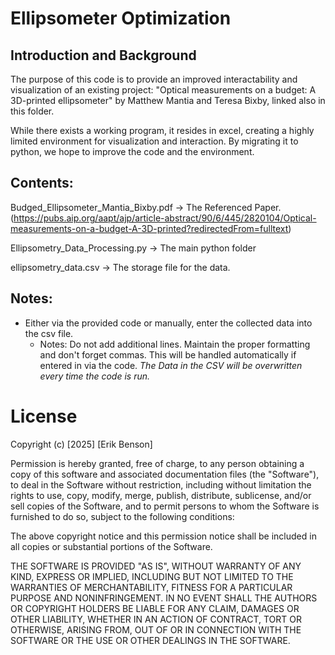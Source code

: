 # Ellipsometer Optimization

## Introduction and Background
The purpose of this code is to provide an improved interactability and
visualization of an existing project: "Optical measurements on a budget: A 3D-printed
ellipsometer" by Matthew Mantia and Teresa Bixby, linked also in this folder.

While there exists a working program, it resides in excel, creating a highly limited environment for visualization and interaction. By migrating it to python, we hope to improve the code and the environment.

## Contents:
Budged_Ellipsometer_Mantia_Bixby.pdf -> The Referenced Paper. (https://pubs.aip.org/aapt/ajp/article-abstract/90/6/445/2820104/Optical-measurements-on-a-budget-A-3D-printed?redirectedFrom=fulltext)

Ellipsometry_Data_Processing.py -> The main python folder

ellipsometry_data.csv -> The storage file for the data.

## Notes:

- Either via the provided code or manually, enter the collected data into the csv file.
    - Notes: Do not add additional lines. Maintain the proper formatting and don't forget commas. 
    This will be handled automatically if entered in via the code.
    *The Data in the CSV will be overwritten every time the code is run.*


# License

Copyright (c) [2025] [Erik Benson]

Permission is hereby granted, free of charge, to any person obtaining a copy
of this software and associated documentation files (the "Software"), to deal
in the Software without restriction, including without limitation the rights
to use, copy, modify, merge, publish, distribute, sublicense, and/or sell
copies of the Software, and to permit persons to whom the Software is
furnished to do so, subject to the following conditions:

The above copyright notice and this permission notice shall be included in all
copies or substantial portions of the Software.

THE SOFTWARE IS PROVIDED "AS IS", WITHOUT WARRANTY OF ANY KIND, EXPRESS OR
IMPLIED, INCLUDING BUT NOT LIMITED TO THE WARRANTIES OF MERCHANTABILITY,
FITNESS FOR A PARTICULAR PURPOSE AND NONINFRINGEMENT. IN NO EVENT SHALL THE
AUTHORS OR COPYRIGHT HOLDERS BE LIABLE FOR ANY CLAIM, DAMAGES OR OTHER
LIABILITY, WHETHER IN AN ACTION OF CONTRACT, TORT OR OTHERWISE, ARISING FROM,
OUT OF OR IN CONNECTION WITH THE SOFTWARE OR THE USE OR OTHER DEALINGS IN THE
SOFTWARE.